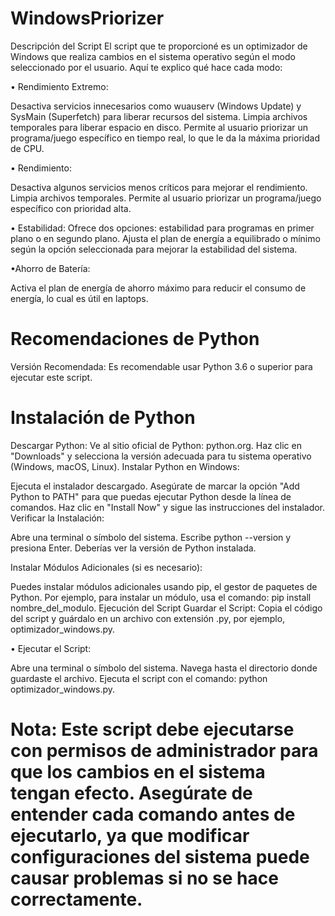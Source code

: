 # WindowsPriorizer

Descripción del Script
El script que te proporcioné es un optimizador de Windows que realiza cambios en el sistema operativo según el modo seleccionado por el usuario. Aquí te explico qué hace cada modo:

• Rendimiento Extremo:

Desactiva servicios innecesarios como wuauserv (Windows Update) y SysMain (Superfetch) para liberar recursos del sistema.
Limpia archivos temporales para liberar espacio en disco.
Permite al usuario priorizar un programa/juego específico en tiempo real, lo que le da la máxima prioridad de CPU.

• Rendimiento:

Desactiva algunos servicios menos críticos para mejorar el rendimiento.
Limpia archivos temporales.
Permite al usuario priorizar un programa/juego específico con prioridad alta.

• Estabilidad:
Ofrece dos opciones: estabilidad para programas en primer plano o en segundo plano.
Ajusta el plan de energía a equilibrado o mínimo según la opción seleccionada para mejorar la estabilidad del sistema.

•Ahorro de Batería:

Activa el plan de energía de ahorro máximo para reducir el consumo de energía, lo cual es útil en laptops.

# Recomendaciones de Python
Versión Recomendada: Es recomendable usar Python 3.6 o superior para ejecutar este script.

# Instalación de Python
Descargar Python:
Ve al sitio oficial de Python: python.org.
Haz clic en "Downloads" y selecciona la versión adecuada para tu sistema operativo (Windows, macOS, Linux).
Instalar Python en Windows:

Ejecuta el instalador descargado.
Asegúrate de marcar la opción "Add Python to PATH" para que puedas ejecutar Python desde la línea de comandos.
Haz clic en "Install Now" y sigue las instrucciones del instalador.
Verificar la Instalación:

Abre una terminal o símbolo del sistema.
Escribe python --version y presiona Enter. Deberías ver la versión de Python instalada.

Instalar Módulos Adicionales (si es necesario):

Puedes instalar módulos adicionales usando pip, el gestor de paquetes de Python.
Por ejemplo, para instalar un módulo, usa el comando: pip install nombre_del_modulo.
Ejecución del Script
Guardar el Script: Copia el código del script y guárdalo en un archivo con extensión .py, por ejemplo, optimizador_windows.py.

• Ejecutar el Script:

Abre una terminal o símbolo del sistema.
Navega hasta el directorio donde guardaste el archivo.
Ejecuta el script con el comando: python optimizador_windows.py.

# Nota: Este script debe ejecutarse con permisos de administrador para que los cambios en el sistema tengan efecto. Asegúrate de entender cada comando antes de ejecutarlo, ya que modificar configuraciones del sistema puede causar problemas si no se hace correctamente.
